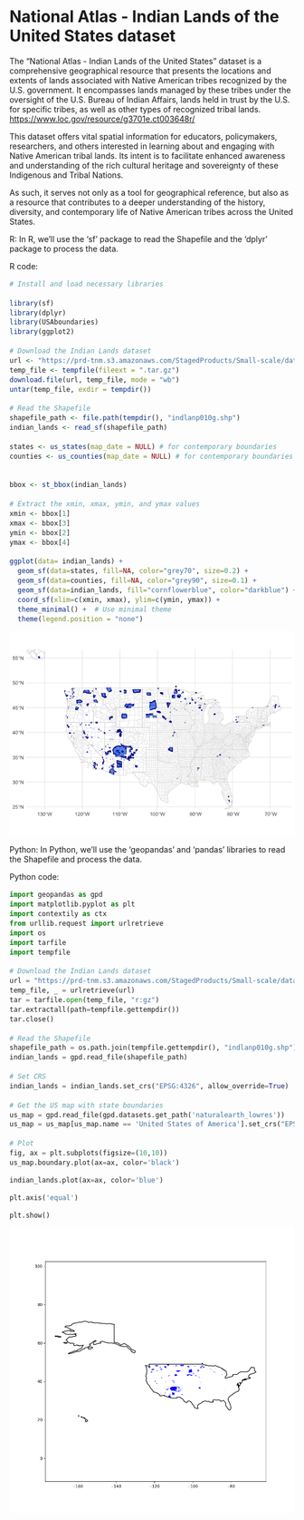 National Atlas - Indian Lands of the United States dataset
================

The “National Atlas - Indian Lands of the United States” dataset is a
comprehensive geographical resource that presents the locations and
extents of lands associated with Native American tribes recognized by
the U.S. government. It encompasses lands managed by these tribes under
the oversight of the U.S. Bureau of Indian Affairs, lands held in trust
by the U.S. for specific tribes, as well as other types of recognized
tribal lands. https://www.loc.gov/resource/g3701e.ct003648r/

This dataset offers vital spatial information for educators,
policymakers, researchers, and others interested in learning about and
engaging with Native American tribal lands. Its intent is to facilitate
enhanced awareness and understanding of the rich cultural heritage and
sovereignty of these Indigenous and Tribal Nations.

As such, it serves not only as a tool for geographical reference, but
also as a resource that contributes to a deeper understanding of the
history, diversity, and contemporary life of Native American tribes
across the United States.

R: In R, we’ll use the ‘sf’ package to read the Shapefile and the
‘dplyr’ package to process the data.

R code:

``` r
# Install and load necessary libraries

library(sf)
library(dplyr)
library(USAboundaries)
library(ggplot2)

# Download the Indian Lands dataset
url <- "https://prd-tnm.s3.amazonaws.com/StagedProducts/Small-scale/data/Boundaries/indlanp010g.shp_nt00968.tar.gz"
temp_file <- tempfile(fileext = ".tar.gz")
download.file(url, temp_file, mode = "wb")
untar(temp_file, exdir = tempdir())

# Read the Shapefile
shapefile_path <- file.path(tempdir(), "indlanp010g.shp")
indian_lands <- read_sf(shapefile_path)

states <- us_states(map_date = NULL) # for contemporary boundaries
counties <- us_counties(map_date = NULL) # for contemporary boundaries


bbox <- st_bbox(indian_lands)

# Extract the xmin, xmax, ymin, and ymax values
xmin <- bbox[1]
xmax <- bbox[3]
ymin <- bbox[2]
ymax <- bbox[4]

ggplot(data= indian_lands) + 
  geom_sf(data=states, fill=NA, color="grey70", size=0.2) +
  geom_sf(data=counties, fill=NA, color="grey90", size=0.1) +
  geom_sf(data=indian_lands, fill="cornflowerblue", color="darkblue") +
  coord_sf(xlim=c(xmin, xmax), ylim=c(ymin, ymax)) + 
  theme_minimal() +  # Use minimal theme
  theme(legend.position = "none") 
```

![](National_atlas_of_indian_lands_files/figure-gfm/unnamed-chunk-1-1.png)

Python: In Python, we’ll use the ‘geopandas’ and ‘pandas’ libraries to
read the Shapefile and process the data.

Python code:

``` python
import geopandas as gpd
import matplotlib.pyplot as plt
import contextily as ctx
from urllib.request import urlretrieve
import os
import tarfile
import tempfile

# Download the Indian Lands dataset
url = "https://prd-tnm.s3.amazonaws.com/StagedProducts/Small-scale/data/Boundaries/indlanp010g.shp_nt00968.tar.gz"
temp_file, _ = urlretrieve(url)
tar = tarfile.open(temp_file, "r:gz")
tar.extractall(path=tempfile.gettempdir())
tar.close()

# Read the Shapefile
shapefile_path = os.path.join(tempfile.gettempdir(), "indlanp010g.shp")
indian_lands = gpd.read_file(shapefile_path)

# Set CRS
indian_lands = indian_lands.set_crs("EPSG:4326", allow_override=True)

# Get the US map with state boundaries
us_map = gpd.read_file(gpd.datasets.get_path('naturalearth_lowres'))
us_map = us_map[us_map.name == 'United States of America'].set_crs("EPSG:4326")

# Plot
fig, ax = plt.subplots(figsize=(10,10))
us_map.boundary.plot(ax=ax, color='black')
```

``` python
indian_lands.plot(ax=ax, color='blue')
```

``` python
plt.axis('equal')
```

``` python
plt.show()
```

<img
src="National_atlas_of_indian_lands_files/figure-gfm/unnamed-chunk-2-1.png"
width="960" />
